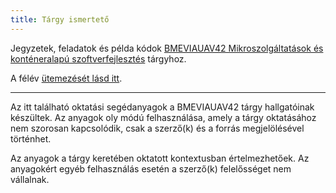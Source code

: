 ```yaml
---
title: Tárgy ismertető
---
```


Jegyzetek, feladatok és példa kódok [BMEVIAUAV42 Mikroszolgáltatások és konténeralapú szoftverfejlesztés](https://www.aut.bme.hu/Course/VIAUAV42/) tárgyhoz.

A félév [ütemezését lásd itt](https://www.aut.bme.hu/Course/VIAUAV42/).

---

Az itt található oktatási segédanyagok a BMEVIAUAV42 tárgy hallgatóinak készültek. Az anyagok oly módú felhasználása, amely a tárgy oktatásához nem szorosan kapcsolódik, csak a szerző(k) és a forrás megjelölésével történhet.

Az anyagok a tárgy keretében oktatott kontextusban értelmezhetőek. Az anyagokért egyéb felhasználás esetén a szerző(k) felelősséget nem vállalnak.
